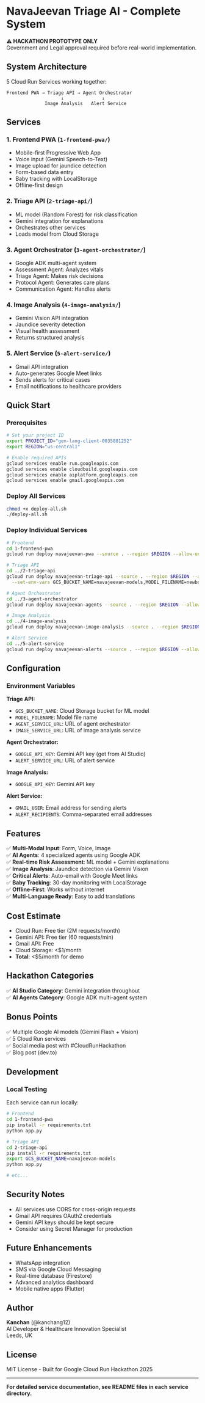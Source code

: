 # NavaJeevan Triage AI - Complete System

**⚠️ HACKATHON PROTOTYPE ONLY**  
Government and Legal approval required before real-world implementation.

## System Architecture

5 Cloud Run Services working together:

```
Frontend PWA → Triage API → Agent Orchestrator
                    ↓              ↓
              Image Analysis   Alert Service
```

## Services

### 1. Frontend PWA (`1-frontend-pwa/`)
- Mobile-first Progressive Web App
- Voice input (Gemini Speech-to-Text)
- Image upload for jaundice detection
- Form-based data entry
- Baby tracking with LocalStorage
- Offline-first design

### 2. Triage API (`2-triage-api/`)
- ML model (Random Forest) for risk classification
- Gemini integration for explanations
- Orchestrates other services
- Loads model from Cloud Storage

### 3. Agent Orchestrator (`3-agent-orchestrator/`)
- Google ADK multi-agent system
- Assessment Agent: Analyzes vitals
- Triage Agent: Makes risk decisions
- Protocol Agent: Generates care plans
- Communication Agent: Handles alerts

### 4. Image Analysis (`4-image-analysis/`)
- Gemini Vision API integration
- Jaundice severity detection
- Visual health assessment
- Returns structured analysis

### 5. Alert Service (`5-alert-service/`)
- Gmail API integration
- Auto-generates Google Meet links
- Sends alerts for critical cases
- Email notifications to healthcare providers

## Quick Start

### Prerequisites
```bash
# Set your project ID
export PROJECT_ID="gen-lang-client-0035881252"
export REGION="us-central1"

# Enable required APIs
gcloud services enable run.googleapis.com
gcloud services enable cloudbuild.googleapis.com
gcloud services enable aiplatform.googleapis.com
gcloud services enable gmail.googleapis.com
```

### Deploy All Services
```bash
chmod +x deploy-all.sh
./deploy-all.sh
```

### Deploy Individual Services
```bash
# Frontend
cd 1-frontend-pwa
gcloud run deploy navajeevan-pwa --source . --region $REGION --allow-unauthenticated

# Triage API
cd ../2-triage-api
gcloud run deploy navajeevan-triage-api --source . --region $REGION --allow-unauthenticated \
  --set-env-vars GCS_BUCKET_NAME=navajeevan-models,MODEL_FILENAME=newborn_classifier.pkl

# Agent Orchestrator
cd ../3-agent-orchestrator
gcloud run deploy navajeevan-agents --source . --region $REGION --allow-unauthenticated

# Image Analysis
cd ../4-image-analysis
gcloud run deploy navajeevan-image-analysis --source . --region $REGION --allow-unauthenticated

# Alert Service
cd ../5-alert-service
gcloud run deploy navajeevan-alerts --source . --region $REGION --allow-unauthenticated
```

## Configuration

### Environment Variables

**Triage API:**
- `GCS_BUCKET_NAME`: Cloud Storage bucket for ML model
- `MODEL_FILENAME`: Model file name
- `AGENT_SERVICE_URL`: URL of agent orchestrator
- `IMAGE_SERVICE_URL`: URL of image analysis service

**Agent Orchestrator:**
- `GOOGLE_API_KEY`: Gemini API key (get from AI Studio)
- `ALERT_SERVICE_URL`: URL of alert service

**Image Analysis:**
- `GOOGLE_API_KEY`: Gemini API key

**Alert Service:**
- `GMAIL_USER`: Email address for sending alerts
- `ALERT_RECIPIENTS`: Comma-separated email addresses

## Features

✅ **Multi-Modal Input**: Form, Voice, Image  
✅ **AI Agents**: 4 specialized agents using Google ADK  
✅ **Real-time Risk Assessment**: ML model + Gemini explanations  
✅ **Image Analysis**: Jaundice detection via Gemini Vision  
✅ **Critical Alerts**: Auto-email with Google Meet links  
✅ **Baby Tracking**: 30-day monitoring with LocalStorage  
✅ **Offline-First**: Works without internet  
✅ **Multi-Language Ready**: Easy to add translations

## Cost Estimate

- Cloud Run: Free tier (2M requests/month)
- Gemini API: Free tier (60 requests/min)
- Gmail API: Free
- Cloud Storage: <$1/month
- **Total**: <$5/month for demo

## Hackathon Categories

✅ **AI Studio Category**: Gemini integration throughout  
✅ **AI Agents Category**: Google ADK multi-agent system

## Bonus Points

✅ Multiple Google AI models (Gemini Flash + Vision)  
✅ 5 Cloud Run services  
✅ Social media post with #CloudRunHackathon  
✅ Blog post (dev.to)

## Development

### Local Testing

Each service can run locally:

```bash
# Frontend
cd 1-frontend-pwa
pip install -r requirements.txt
python app.py

# Triage API
cd 2-triage-api
pip install -r requirements.txt
export GCS_BUCKET_NAME=navajeevan-models
python app.py

# etc...
```

## Security Notes

- All services use CORS for cross-origin requests
- Gmail API requires OAuth2 credentials
- Gemini API keys should be kept secure
- Consider using Secret Manager for production

## Future Enhancements

- WhatsApp integration
- SMS via Google Cloud Messaging
- Real-time database (Firestore)
- Advanced analytics dashboard
- Mobile native apps (Flutter)

## Author

**Kanchan** (@kanchang12)  
AI Developer & Healthcare Innovation Specialist  
Leeds, UK

## License

MIT License - Built for Google Cloud Run Hackathon 2025

---

**For detailed service documentation, see README files in each service directory.**

